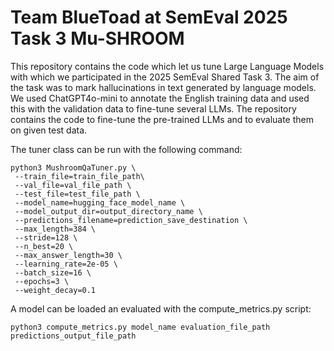 # Team BlueToad at SemEval 2025 Task 3 Mu-SHROOM
This repository contains the code which let us tune Large Language Models with which we participated in the 2025 SemEval Shared Task 3.
The aim of the task was to mark hallucinations in text generated by language models.
We used ChatGPT4o-mini to annotate the English training data and used this with the validation data to fine-tune several LLMs.
The repository contains the code to fine-tune the pre-trained LLMs and to evaluate them on given test data.

The tuner class can be run with the following command:

```
python3 MushroomQaTuner.py \
 --train_file=train_file_path\
 --val_file=val_file_path \
 --test_file=test_file_path \
 --model_name=hugging_face_model_name \
 --model_output_dir=output_directory_name \
 --predictions_filename=prediction_save_destination \
 --max_length=384 \
 --stride=128 \
 --n_best=20 \
 --max_answer_length=30 \
 --learning_rate=2e-05 \
 --batch_size=16 \
 --epochs=3 \
 --weight_decay=0.1
```

A model can be loaded an evaluated with the compute_metrics.py script:

```
python3 compute_metrics.py model_name evaluation_file_path predictions_output_file_path
```
